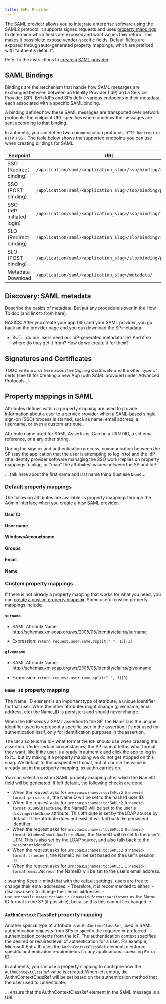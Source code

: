 ```yaml
---
title: SAML Provider
---
```


The SAML provider allows you to integrate enterprise software using the SAML2 protocol. It supports signed requests and uses [property mappings](../property-mappings/index.md#saml-property-mappings) to determine which fields are exposed and what values they return. This makes it possible to expose vendor-specific fields. Default fields are exposed through auto-generated property mappings, which are prefixed with "authentik default".

Refer to the instructions to [create a SAML provider](./create-saml-provider.md).

## SAML Bindings

Bindings are the mechanism that handle how SAML messages are exchanged between between an Identity Provider (IdP) and a Service Provider (SP). Both IdPs and SPs define various endpoints in their metadata, each associated with a specific SAML binding.

A binding defines how these SAML messages are transported over network protocols; the endpoint URL specifies where and how the messages are sent according to that binding.

In authentik, you can define two communication protocols: `HTTP Redirect` or `HTTP POST`. The table below shows the supported endpoints you can use when creating bindings for SAML.

| Endpoint                  | URL                                                          |
| ------------------------- | ------------------------------------------------------------ |
| SSO (Redirect binding)    | `/application/saml/<application_slug>/sso/binding/redirect/` |
| SSO (POST binding)        | `/application/saml/<application_slug>/sso/binding/post/`     |
| SSO (IdP-initiated login) | `/application/saml/<application_slug>/sso/binding/init/`     |
| SLO (Redirect binding)    | `/application/saml/<application_slug>/slo/binding/redirect/` |
| SLO (POST binding)        | `/application/saml/<application_slug>/slo/binding/post/`     |
| Metadata Download         | `/application/saml/<application_slug>/metadata/`             |

## Discovery: SAML metadata

Describe the basics of metadata. But put any procedurals over in the How To doc (and link to from here).

BASICS: After you create your app (SP) and your SAML provider, you go back on the provider page and you can download the SP metadata.

- BUT… do our users need our IdP-generated metadata file? And if so where do they get it from? How do we create it for them?

## Signatures and Certificates

TODO write words here about the Signing Certificate and the other type of certs (see UI for Creating a new App (with SAML provider) under Advanced Protocols...)

## Property mappings in SAML

Attributes defined within a property mapping are used to provide information about a user to a service provider when a SAML-based single sign-on (SSO) process is started, such as name, email address, a username, or even a custom attribute.

Attribute name used for SAML Assertions. Can be a URN OID, a schema reference, or a any other string.

During the sign on and authentication process, communication between the SP (say the application that the user is attempting to log in to) and the IdP (the identity provider software managing the SSO work) replies on property mappings to align, or "map" the attributes' values between the SP and IdP.

... talk here about the first name and last name thing (just use `Name`)...

### Default property mappings

The following attributes are available as property mappings through the Admin interface when you create a new SAML provider.

#### User ID

#### User name

#### WindowsAccountname

#### Groups

#### Email

#### Name

### Custom property mappings

If there is not already a property mapping that works for what you need, you can [create a custom property mapping](../property-mappings/). Some useful custom property mappings include:

#### `surname`

- SAML Attribute Name: http://schemas.xmlsoap.org/ws/2005/05/identity/claims/surname

- Expression: `return request.user.name.rsplit(" ", 1)[-1]`

#### `givenname`

- SAML Attribute Name: http://schemas.xmlsoap.org/ws/2005/05/identity/claims/givenname

- Expression: `return request.user.name.split(" ", 1)[0]`

### `Name ID` property mapping

The Name_ID element is an important type of attribute, a unique identifier for that user. While the other attributes might change (givenname, email address, etc) the Name_ID is persistent and should never change.

When the IdP sends a SAML assertion to the SP, the NameID is the unique identifier used to represent a specific user in the assertion. It's not used for authentication itself, only for identification purposes in the assertion.

The SP also tells the IdP what format the IdP should use when creating the assertion. Under certain circumstances, the SP cannot tell us what format they want, like if the user is already in authentik and click the app to log in to it… but by making it a property mapping we do not get stopped on this snag. We default to the unspecified format, but of course the value is already set in the property mapping, so authn carries on.

You can select a custom SAML property mapping after which the NameID field will be generated. If left default, the following checks are done:

- When the request asks for `urn:oasis:names:tc:SAML:2.0:nameid-format:persistent`, the NameID will be set to the hashed user ID.
- When the request asks for `urn:oasis:names:tc:SAML:2.0:nameid-format:X509SubjectName`, the NameID will be set to the user's `distinguishedName` attribute. This attribute is set by the LDAP source by default. If the attribute does not exist, it will fall back the persistent identifier.
- When the request asks for `urn:oasis:names:tc:SAML:2.0:nameid-format:WindowsDomainQualifiedName`, the NameID will be set to the user's UPN. This is also set by the LDAP source, and also falls back to the persistent identifier.
- When the request asks for `urn:oasis:names:tc:SAML:2.0:nameid-format:transient`, the NameID will be set based on the user's session ID.
- When the request asks for `urn:oasis:names:tc:SAML:1.1:nameid-format:emailAddress`, the NameID will be set to the user's email address.

:::warning
Keep in mind that with the default settings, users are free to change their email addresses. - Therefore, it is recommended to either: - disallow users to change their email addresses - use `urn:oasis:names:tc:SAML:2.0:nameid-format:persistent` as the Name ID format in the SP (if possible), because this this cannot be changed.
:::

### `AuthnContextClassRef` property mapping

Another special type of attribute is `AuthnContextClassRef`, used in SAML authentication requests from SPs to specify the required or preferred authentication contexts from the IdP. The authentication context specifies the desired or required level of authentication for a user. For example, Microsoft Entra ID uses the `AuthnContextClassRef` element to enforce specific authentication requirements for any applications accessing Entra ID.

In authentik, you can use a property mapping to configure how the `AuthnContextClassRef` value is created. When left empty, the AuthnContextClassRef will be set based on the authentication method that the user used to authenticate.

... ensure that the AuthnContextClassRef element in the SAML message is a URI.
